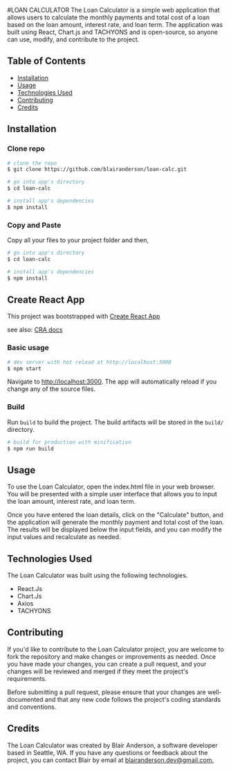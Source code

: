 #LOAN CALCULATOR
The Loan Calculator is a simple web application that allows users to calculate the monthly payments and total cost of a loan based on the loan amount, interest rate, and loan term. The application was built using React, Chart.js and TACHYONS and is open-source, so anyone can use, modify, and contribute to the project.


## Table of Contents

* [Installation](#installation)
* [Usage](#usage)
* [Technologies Used](#technologies-used)
* [Contributing](#contributing)
* [Credits](#credits)


## Installation

### Clone repo

``` bash
# clone the repo
$ git clone https://github.com/blairanderson/loan-calc.git

# go into app's directory
$ cd loan-calc

# install app's dependencies
$ npm install
```

### Copy and Paste

Copy all your files to your project folder and then,

``` bash
# go into app's directory
$ cd loan-calc

# install app's dependencies
$ npm install
```

## Create React App
This project was bootstrapped with [Create React App](https://github.com/facebook/create-react-app)

see also:
[CRA docs](https://create-react-app.dev/docs/getting-started)

### Basic usage

``` bash
# dev server with hot reload at http://localhost:3000
$ npm start
```

Navigate to [http://localhost:3000](http://localhost:3000). The app will automatically reload if you change any of the source files.

### Build

Run `build` to build the project. The build artifacts will be stored in the `build/` directory.

```bash
# build for production with minification
$ npm run build
```

## Usage

To use the Loan Calculator, open the index.html file in your web browser. You will be presented with a simple user interface that allows you to input the loan amount, interest rate, and loan term.

Once you have entered the loan details, click on the "Calculate" button, and the application will generate the monthly payment and total cost of the loan. The results will be displayed below the input fields, and you can modify the input values and recalculate as needed.


## Technologies Used

The Loan Calculator was built using the following technologies.
* React.Js
* Chart.Js
* Axios
* TACHYONS 


## Contributing

If you'd like to contribute to the Loan Calculator project, you are welcome to fork the repository and make changes or improvements as needed. Once you have made your changes, you can create a pull request, and your changes will be reviewed and merged if they meet the project's requirements.

Before submitting a pull request, please ensure that your changes are well-documented and that any new code follows the project's coding standards and conventions.

## Credits

The Loan Calculator was created by Blair Anderson, a software developer based in Seattle, WA. If you have any questions or feedback about the project, you can contact Blair by email at [blairanderson.dev@gmail.com.](blairanderson.dev@gmail.com.)
          
